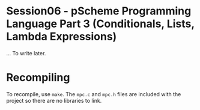 # Session06 - pScheme Programming Language Part 3 (Conditionals, Lists, Lambda Expressions)

... To write later.

# Recompiling

To recompile, use `make`. The `mpc.c` and `mpc.h` files are included with the project so there are no libraries to link.